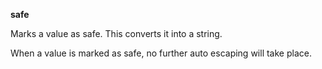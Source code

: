 **safe**

Marks a value as safe.  This converts it into a string.

When a value is marked as safe, no further auto escaping will take place.

